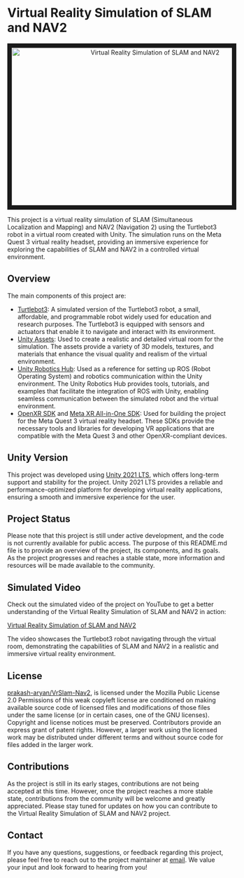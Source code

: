 # Virtual Reality Simulation of SLAM and NAV2

<p align="center">
  <a href="https://www.youtube.com/watch?v=av1Bs5Hl8J4">
    <img src="https://img.youtube.com/vi/av1Bs5Hl8J4/0.jpg" alt="Virtual Reality Simulation of SLAM and NAV2" width="640" height="360" border="10" />
  </a>
</p>

This project is a virtual reality simulation of SLAM (Simultaneous Localization and Mapping) and NAV2 (Navigation 2) using the Turtlebot3 robot in a virtual room created with Unity. The simulation runs on the Meta Quest 3 virtual reality headset, providing an immersive experience for exploring the capabilities of SLAM and NAV2 in a controlled virtual environment.

## Overview

The main components of this project are:

- [Turtlebot3](https://github.com/ROBOTIS-GIT/turtlebot3): A simulated version of the Turtlebot3 robot, a small, affordable, and programmable robot widely used for education and research purposes. The Turtlebot3 is equipped with sensors and actuators that enable it to navigate and interact with its environment.
- [Unity Assets](https://assetstore.unity.com/publishers/1): Used to create a realistic and detailed virtual room for the simulation. The assets provide a variety of 3D models, textures, and materials that enhance the visual quality and realism of the virtual environment.
- [Unity Robotics Hub](https://github.com/Unity-Technologies/Unity-Robotics-Hub): Used as a reference for setting up ROS (Robot Operating System) and robotics communication within the Unity environment. The Unity Robotics Hub provides tools, tutorials, and examples that facilitate the integration of ROS with Unity, enabling seamless communication between the simulated robot and the virtual environment.
- [OpenXR SDK](https://github.com/KhronosGroup/OpenXR-SDK) and [Meta XR All-in-One SDK](https://assetstore.unity.com/packages/tools/integration/meta-xr-all-in-one-sdk-269657): Used for building the project for the Meta Quest 3 virtual reality headset. These SDKs provide the necessary tools and libraries for developing VR applications that are compatible with the Meta Quest 3 and other OpenXR-compliant devices.

## Unity Version

This project was developed using [Unity 2021 LTS](https://blog.unity.com/engine-platform/introducing-unity-2021-lts), which offers long-term support and stability for the project. Unity 2021 LTS provides a reliable and performance-optimized platform for developing virtual reality applications, ensuring a smooth and immersive experience for the user.

## Project Status

Please note that this project is still under active development, and the code is not currently available for public access. The purpose of this README.md file is to provide an overview of the project, its components, and its goals. As the project progresses and reaches a stable state, more information and resources will be made available to the community.

## Simulated Video

Check out the simulated video of the project on YouTube to get a better understanding of the Virtual Reality Simulation of SLAM and NAV2 in action:

[Virtual Reality Simulation of SLAM and NAV2](https://youtu.be/av1Bs5Hl8J4)

The video showcases the Turtlebot3 robot navigating through the virtual room, demonstrating the capabilities of SLAM and NAV2 in a realistic and immersive virtual reality environment.

## License

[prakash-aryan/VrSlam-Nav2](git@github.com:prakash-aryan/VrSlam-Nav2.git), is licensed under the Mozilla Public License 2.0
Permissions of this weak copyleft license are conditioned on making available source code of licensed files and modifications of those files under the same license (or in certain cases, one of the GNU licenses). Copyright and license notices must be preserved. Contributors provide an express grant of patent rights. However, a larger work using the licensed work may be distributed under different terms and without source code for files added in the larger work.
## Contributions

As the project is still in its early stages, contributions are not being accepted at this time. However, once the project reaches a more stable state, contributions from the community will be welcome and greatly appreciated. Please stay tuned for updates on how you can contribute to the Virtual Reality Simulation of SLAM and NAV2 project.

## Contact

If you have any questions, suggestions, or feedback regarding this project, please feel free to reach out to the project maintainer at [email](mailto:prakasharyan25@gmail.com). We value your input and look forward to hearing from you!
